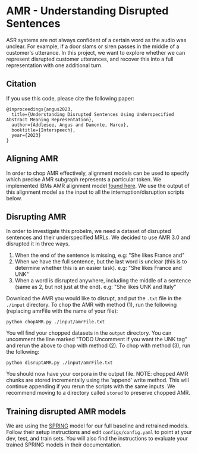 # AMR - Understanding Disrupted Sentences

ASR systems are not always confident of a certain word as the audio was unclear. For example, if a door slams or siren passes in the middle of a customer's utterance. In this project, we want to explore whether we can represent disrupted customer utterances, and recover this into a full representation with one additional turn.

## Citation
If you use this code, please cite the following paper:

```
@inproceedings{angus2023,
  title={Understanding Disrupted Sentences Using Underspecified Abstract Meaning Representation},
  author={Addlesee, Angus and Damonte, Marco},
  booktitle={Interspeech},
  year={2023}
}
```

## Aligning AMR

In order to chop AMR effectively, alignment models can be used to specify which precise AMR subgraph represents a particular token. We implemented IBMs AMR alignment model [found here](https://github.com/IBM/transition-amr-parser). We use the output of this alignment model as the input to all the interruption/disruption scripts below.

## Disrupting AMR

In order to investigate this probelm, we need a dataset of disrupted sentences and their underspecified MRLs. We decided to use AMR 3.0 and disrupted it in three ways.

1. When the end of the sentence is missing, e.g: "She likes France and"
2. When we have the full sentence, but the last word is unclear (this is to determine whether this is an easier task). e.g: "She likes France and UNK"
3. When a word is disrupted anywhere, including the middle of a sentence (same as 2, but not just at the end). e.g: "She likes UNK and Italy"

Download the AMR you would like to disrupt, and put the `.txt` file in the `./input` directory. To chop the AMR with method (1), run the following (replacing amrFile with the name of your file):

    python chopAMR.py ./input/amrFile.txt

You wll find your chopped datasets in the `output` directory. You can uncomment the line marked "TODO Uncomment if you want the UNK tag" and rerun the above to chop with method (2). To chop with method (3), run the following:

    python disruptAMR.py ./input/amrFile.txt

You should now have your corpora in the output file. NOTE: chopped AMR chunks are stored incrementally using the 'append' write method. This will continue appending if you rerun the scripts with the same inputs. We recommend moving to a directory called `stored` to preserve chopped AMR.

## Training disrupted AMR models

We are using the [SPRING](https://github.com/SapienzaNLP/spring) model for our full baseline and retrained models. Follow their setup instructions and edit `configs/config.yaml` to point at your dev, test, and train sets. You will also find the instructions to evaluate your trained SPRING models in their documentation.
